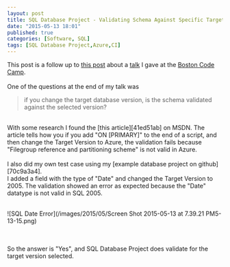 ```yaml
---
layout: post
title: SQL Database Project - Validating Schema Against Specific Target Database Version
date: "2015-05-13 18:01"
published: true
categories: [Software, SQL]
tags: [SQL Database Project,Azure,CI]
---
```


This post is a follow up to [this post]({{site.baseurl}}/software/sql/2015/03/30/SQL%20into%20Version%20Control%20-%20Talk%20Questions.html) about a [talk][d8c0da08] I gave at the [Boston Code Camp][41767920].
<br>
<br>
One of the questions at the end of my talk was

>if you change the target database version, is the schema validated against the selected version?

<br>
With some research I found the [this article][41ed51ab] on MSDN.  The article tells how you if you add "ON [PRIMARY]" to the end of a script, and then change the Target Version to Azure, the validation fails because  "Filegroup reference and partitioning scheme" is not valid in Azure.
<br>
<br>
I also did my own test case using my [example database project on github][70c9a3a4].<br>
I added a field with the type of "Date" and changed the Target Version to 2005. The validation showed an error as expected because the "Date" datatype is not valid in SQL 2005. <br><br>

![SQL Date Error](/images/2015/05/Screen Shot 2015-05-13 at 7.39.21 PM5-13-15.png)

<br><br>
So the answer is "Yes", and SQL Database Project does validate for the target version selected.

  [41ed51ab]: https://msdn.microsoft.com/en-us/hh272687(v=vs.103).aspx "MSDN Article"
  [41767920]: http://www.bostoncodecamp.com/ "Boston Code Camp"
  [d8c0da08]: http://www.bostoncodecamp.com/CC23/Sessions/Details/14225 "Boston Code Camp Talk"
  [70c9a3a4]: https://github.com/fhilton/SqlDbProject "Github project"
